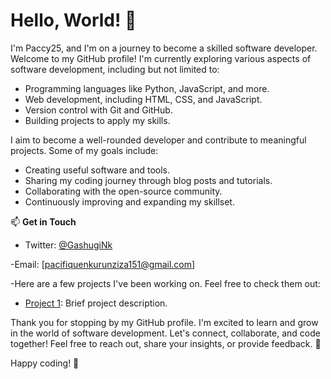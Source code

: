 # Hello, World! 👋

I'm Paccy25, and I'm on a journey to become a skilled software developer. Welcome to my GitHub profile!
I'm currently exploring various aspects of software development, including but not limited to:

- Programming languages like Python, JavaScript, and more.
- Web development, including HTML, CSS, and JavaScript.
- Version control with Git and GitHub.
- Building projects to apply my skills.

I aim to become a well-rounded developer and contribute to meaningful projects. Some of my goals include:

- Creating useful software and tools.
- Sharing my coding journey through blog posts and tutorials.
- Collaborating with the open-source community.
- Continuously improving and expanding my skillset.

📫 **Get in Touch**
- Twitter: [@GashugiNk](https://twitter.com/GashugiNk)

 -Email: [pacifiquenkurunziza151@gmail.com]

-Here are a few projects I've been working on. Feel free to check them out:

- [Project 1](https://github.com/Paci25/zenithpulsetraders): Brief project description.

Thank you for stopping by my GitHub profile. I'm excited to learn and grow in the world of software development. 
Let's connect, collaborate, and code together! Feel free to reach out, share your insights, or provide feedback. 🙌

Happy coding! 🚀
